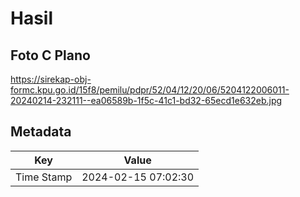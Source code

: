 # Hasil

## Foto C Plano

https://sirekap-obj-formc.kpu.go.id/15f8/pemilu/pdpr/52/04/12/20/06/5204122006011-20240214-232111--ea06589b-1f5c-41c1-bd32-65ecd1e632eb.jpg


## Metadata

| Key        | Value               |
| ---------- | ------------------- |
| Time Stamp | 2024-02-15 07:02:30 |




